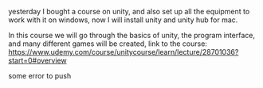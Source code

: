 yesterday I bought a course on unity, and also set up all the equipment to work with it on windows, now I will install unity and unity hub for mac.

In this course we will go through the basics of unity, the program interface, and many different games will be created, link to the course:
https://www.udemy.com/course/unitycourse/learn/lecture/28701036?start=0#overview


some error to push
